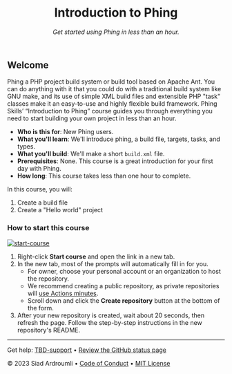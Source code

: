 <header>

<!--
  <<< Author notes: Course header >>>
  Read <https://skills.github.com/quickstart> for more information about how to build courses using this template.
  Include a 1280×640 image, course name in sentence case, and a concise description in emphasis.
  In your repository settings: enable template repository, add your 1280×640 social image, auto delete head branches.
  Next to "About", add description & tags; disable releases, packages, & environments.
  Add your open source license, GitHub uses the MIT license.
-->

# Introduction to Phing

_Get started using Phing in less than an hour._

</header>

<!--
  <<< Author notes: Step 1 >>>
  Choose 3-5 steps for your course.
  The first step is always the hardest, so pick something easy!
  Link to docs.github.com for further explanations.
  Encourage users to open new tabs for steps!
  TBD-step-1-notes.
-->

## Welcome

Phing a PHP project build system or build tool based on Apache Ant. You can do anything with it that you could do with a traditional build system like GNU make, and its use of simple XML build files and extensible PHP "task" classes make it an easy-to-use and highly flexible build framework. Phing Skills’ “Introduction to Phing” course guides you through everything you need to start building your own project in less than an hour.

- **Who is this for**: New Phing users.
- **What you'll learn**: We'll introduce phing, a build file, targets, tasks, and types.
- **What you'll build**: We'll make a short `build.xml` file.
- **Prerequisites**: None. This course is a great introduction for your first day with Phing.
- **How long**: This course takes less than one hour to complete.

In this course, you will:

1. Create a build file
2. Create a "Hello world" project

### How to start this course

<!-- For start course, run in JavaScript:
'https://github.com/new?' + new URLSearchParams({
  template_owner: 'siad007',
  template_name: 'introduction-to-phing',
  owner: '@me',
  name: 'skills-introduction-to-phing',
  description: 'My clone repository',
  visibility: 'public',
}).toString()
-->

[![start-course](https://user-images.githubusercontent.com/1221423/235727646-4a590299-ffe5-480d-8cd5-8194ea184546.svg)](https://github.com/new?template_owner=siad007&template_name=introduction-to-phing&owner=%40me&name=skills-introduction-to-phing&description=My+clone+repository&visibility=public)

1. Right-click **Start course** and open the link in a new tab.
2. In the new tab, most of the prompts will automatically fill in for you.
   - For owner, choose your personal account or an organization to host the repository.
   - We recommend creating a public repository, as private repositories will [use Actions minutes](https://docs.github.com/en/billing/managing-billing-for-github-actions/about-billing-for-github-actions).
   - Scroll down and click the **Create repository** button at the bottom of the form.
3. After your new repository is created, wait about 20 seconds, then refresh the page. Follow the step-by-step instructions in the new repository's README.

<footer>

<!--
  <<< Author notes: Footer >>>
  Add a link to get support, GitHub status page, code of conduct, license link.
-->

---

Get help: [TBD-support](TBD-support-link) &bull; [Review the GitHub status page](https://www.githubstatus.com/)

&copy; 2023 Siad Ardroumli &bull; [Code of Conduct](https://www.contributor-covenant.org/version/2/1/code_of_conduct/code_of_conduct.md) &bull; [MIT License](https://gh.io/mit)

</footer>
